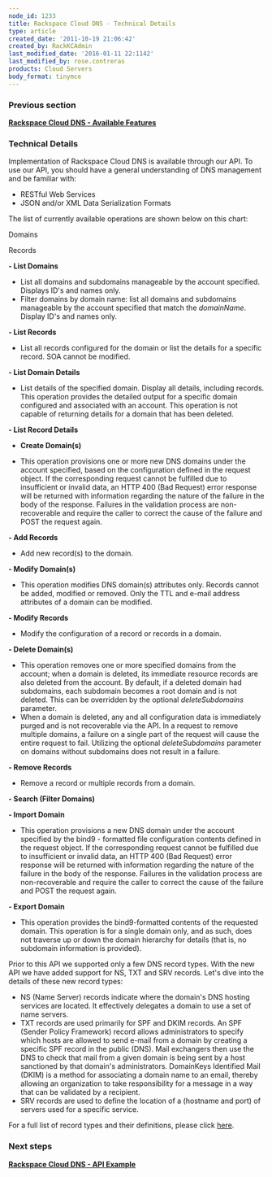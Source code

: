 ```yaml
---
node_id: 1233
title: Rackspace Cloud DNS - Technical Details
type: article
created_date: '2011-10-19 21:06:42'
created_by: RackKCAdmin
last_modified_date: '2016-01-11 22:1142'
last_modified_by: rose.contreras
products: Cloud Servers
body_format: tinymce
---
```


### Previous section

**[Rackspace Cloud DNS - Available
Features](https://admin.rackspace.com/knowledge_center/cloud_dns_available_features)**

### Technical Details

Implementation of Rackspace Cloud DNS is available through our API. To
use our API, you should have a general understanding of DNS management
and be familiar with: 

-   RESTful Web Services
-   JSON and/or XML Data Serialization Formats

The list of currently available operations are shown below on this
chart:

Domains

Records

**- List Domains**

-   List all domains and subdomains manageable by the account specified.
    Displays ID's and names only.
-   Filter domains by domain name: list all domains and subdomains
    manageable by the account specified that match the *domainName*.
    Display ID's and names only.

**- List Records**

-   List all records configured for the domain or list the details for a
    specific record. SOA cannot be modified.

**- List Domain Details**

-   List details of the specified domain. Display all details, including
    records. This operation provides the detailed output for a specific
    domain configured and associated with an account. This operation is
    not capable of returning details for a domain that has been deleted.

**- List Record Details**

- **Create Domain(s)**

-   This operation provisions one or more new DNS domains under the
    account specified, based on the configuration defined in the request
    object. If the corresponding request cannot be fulfilled due to
    insufficient or invalid data, an HTTP 400 (Bad Request) error
    response will be returned with information regarding the nature of
    the failure in the body of the response. Failures in the validation
    process are non-recoverable and require the caller to correct the
    cause of the failure and POST the request again.

**- Add Records**

-   Add new record(s) to the domain.

**- Modify Domain(s)**

-   This operation modifies DNS domain(s) attributes only. Records
    cannot be added, modified or removed. Only the TTL and e-mail
    address attributes of a domain can be modified.

**- Modify Records**

-   Modify the configuration of a record or records in a domain.

**- Delete Domain(s)**

-   This operation removes one or more specified domains from the
    account; when a domain is deleted, its immediate resource records
    are also deleted from the account. By default, if a deleted domain
    had subdomains, each subdomain becomes a root domain and is not
    deleted. This can be overridden by the optional *deleteSubdomains*
    parameter.
-   When a domain is deleted, any and all configuration data is
    immediately purged and is not recoverable via the API. In a request
    to remove multiple domains, a failure on a single part of the
    request will cause the entire request to fail. Utilizing the
    optional *deleteSubdomains* parameter on domains without subdomains
    does not result in a failure.

**- Remove Records**

-   Remove a record or multiple records from a domain.

**- Search (Filter Domains)**

 

**- Import Domain**

-   This operation provisions a new DNS domain under the account
    specified by the bind9 - formatted file configuration contents
    defined in the request object. If the corresponding request cannot
    be fulfilled due to insufficient or invalid data, an HTTP 400 (Bad
    Request) error response will be returned with information regarding
    the nature of the failure in the body of the response. Failures in
    the validation process are non-recoverable and require the caller to
    correct the cause of the failure and POST the request again.

 

**- Export Domain**

-   This operation provides the bind9-formatted contents of the
    requested domain. This operation is for a single domain only, and as
    such, does not traverse up or down the domain hierarchy for details
    (that is, no subdomain information is provided). 

 

Prior to this API we supported only a few DNS record types. With the new
API we have added support for NS, TXT and SRV records. Let's dive into
the details of these new record types: 

-   NS (Name Server) records indicate where the domain's DNS hosting
    services are located. It effectively delegates a domain to use a set
    of name servers.
-   TXT records are used primarily for SPF and DKIM records. An SPF
    (Sender Policy Framework) record allows administrators to specify
    which hosts are allowed to send e-mail from a domain by creating a
    specific SPF record in the public (DNS). Mail exchangers then use
    the DNS to check that mail from a given domain is being sent by a
    host sanctioned by that domain's administrators. DomainKeys
    Identified Mail (DKIM) is a method for associating a domain name to
    an email, thereby allowing an organization to take responsibility
    for a message in a way that can be validated by a recipient.
-   SRV records are used to define the location of a (hostname and port)
    of servers used for a specific service.

For a full list of record types and their definitions, please click
[here](http://www.rackspace.com/knowledge_center/article/rackspace-cloud-dns-additional-resources).

### Next steps

**[Rackspace Cloud DNS - API
Example](https://admin.rackspace.com/knowledge_center/cloud_dns_api_example)**

